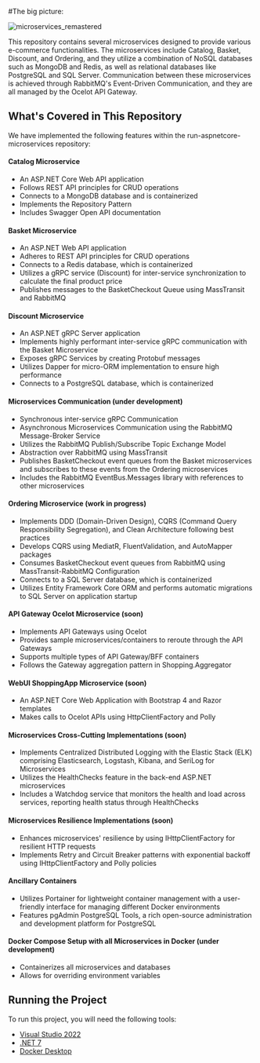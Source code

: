 #The big picture:

![microservices_remastered](https://user-images.githubusercontent.com/1147445/110304529-c5b70180-800c-11eb-832b-a2751b5bda76.png)

This repository contains several microservices designed to provide various e-commerce functionalities. The microservices include Catalog, Basket, Discount, and Ordering, and they utilize a combination of NoSQL databases such as MongoDB and Redis, as well as relational databases like PostgreSQL and SQL Server. Communication between these microservices is achieved through RabbitMQ's Event-Driven Communication, and they are all managed by the Ocelot API Gateway.

## What's Covered in This Repository

We have implemented the following features within the run-aspnetcore-microservices repository:

#### Catalog Microservice 

- An ASP.NET Core Web API application
- Follows REST API principles for CRUD operations
- Connects to a MongoDB database and is containerized
- Implements the Repository Pattern
- Includes Swagger Open API documentation

#### Basket Microservice

- An ASP.NET Web API application
- Adheres to REST API principles for CRUD operations
- Connects to a Redis database, which is containerized
- Utilizes a gRPC service (Discount) for inter-service synchronization to calculate the final product price
- Publishes messages to the BasketCheckout Queue using MassTransit and RabbitMQ

#### Discount Microservice 

- An ASP.NET gRPC Server application
- Implements highly performant inter-service gRPC communication with the Basket Microservice
- Exposes gRPC Services by creating Protobuf messages
- Utilizes Dapper for micro-ORM implementation to ensure high performance
- Connects to a PostgreSQL database, which is containerized

#### Microservices Communication (under development)

- Synchronous inter-service gRPC Communication
- Asynchronous Microservices Communication using the RabbitMQ Message-Broker Service
- Utilizes the RabbitMQ Publish/Subscribe Topic Exchange Model
- Abstraction over RabbitMQ using MassTransit
- Publishes BasketCheckout event queues from the Basket microservices and subscribes to these events from the Ordering microservices
- Includes the RabbitMQ EventBus.Messages library with references to other microservices

#### Ordering Microservice (work in progress)

- Implements DDD (Domain-Driven Design), CQRS (Command Query Responsibility Segregation), and Clean Architecture following best practices
- Develops CQRS using MediatR, FluentValidation, and AutoMapper packages
- Consumes BasketCheckout event queues from RabbitMQ using MassTransit-RabbitMQ Configuration
- Connects to a SQL Server database, which is containerized
- Utilizes Entity Framework Core ORM and performs automatic migrations to SQL Server on application startup

#### API Gateway Ocelot Microservice (soon)

- Implements API Gateways using Ocelot
- Provides sample microservices/containers to reroute through the API Gateways
- Supports multiple types of API Gateway/BFF containers
- Follows the Gateway aggregation pattern in Shopping.Aggregator

#### WebUI ShoppingApp Microservice (soon)

- An ASP.NET Core Web Application with Bootstrap 4 and Razor templates
- Makes calls to Ocelot APIs using HttpClientFactory and Polly

#### Microservices Cross-Cutting Implementations (soon)

- Implements Centralized Distributed Logging with the Elastic Stack (ELK) comprising Elasticsearch, Logstash, Kibana, and SeriLog for Microservices
- Utilizes the HealthChecks feature in the back-end ASP.NET microservices
- Includes a Watchdog service that monitors the health and load across services, reporting health status through HealthChecks

#### Microservices Resilience Implementations (soon)

- Enhances microservices' resilience by using IHttpClientFactory for resilient HTTP requests
- Implements Retry and Circuit Breaker patterns with exponential backoff using IHttpClientFactory and Polly policies

#### Ancillary Containers 

- Utilizes Portainer for lightweight container management with a user-friendly interface for managing different Docker environments
- Features pgAdmin PostgreSQL Tools, a rich open-source administration and development platform for PostgreSQL

#### Docker Compose Setup with all Microservices in Docker (under development)

- Containerizes all microservices and databases
- Allows for overriding environment variables

## Running the Project

To run this project, you will need the following tools:

- [Visual Studio 2022](https://visualstudio.microsoft.com/downloads/)
- [.NET 7](https://dotnet.microsoft.com/download/dotnet-core/5)
- [Docker Desktop](https://www.docker.com/products/docker-desktop)